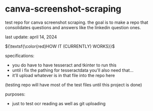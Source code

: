 # canva-screenshot-scraping
test repo for canva screenshot scraping. the goal is to make a repo that consolidates questions and answers like the linkedin question ones.

last update: april 14, 2024

${\textsf{\color{red}HOW IT (CURRENTLY) WORKS}}$

specifications: 
- you do have to have tesseract and tkinter to run this
- until i fix the pathing for tesseractdata you'll also need that...
- it'll upload whatever is in that file into the repo here

(testing repo will have most of the test files until this project is done)

purposes: 
- just to test ocr reading as well as git uploading
